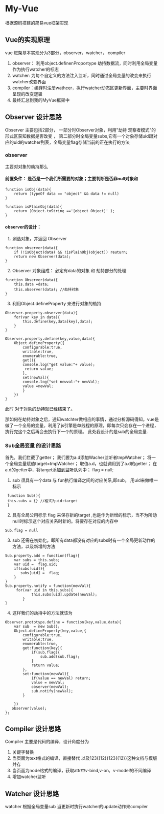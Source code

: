 # My-Vue
根据源码搭建的简易vue框架实现

## Vue的实现原理
vue 框架基本实现分为3部分，observer，watcher， compiler 
1. observer： 利用object.definenProportype 劫持数据流，同时利用全局变量作为执行watcher的标志
2. watcher: 为每个自定义的方法注入监听，同时通过全局变量的改变来执行watcher改变界面
3. compiler：编译时注册wathcer，执行watcher动态区更新界面，主要时界面呈现的改变逻辑
4. 最终汇总到我的MyVue框架中

## Observer 设计思路

Observer 主要包括2部分，
一部分时Observer对象，利用"劫持 观察者模式"的形式区获知数据是否改变 ，
第二部分时全局变量subs,它有一个对象存储uid跟对应的uid的watcher列表，全局变量flag存储当前的正在执行的方法
### observer
主要对对象的劫持那么
#### 前置条件： 是否是一个我们所需要的对象；主要判断是否非null对象和
```
function isObj(data){
    return (typeOf data == "object" && data != null)
}

function isPlainObj(data){
    return (Object.toString =='[object Object]' );
}

```
#### observer的设计：
1. 涮选对象，并返回 Observer

```
function observer(data){
    if (!isObject(data) && !isPlainObj(object)) reuturn;
    return new Observer(data);
}
```
2. Observer 对象组成： 必定有data的对象 和 劫持部分的处理
```
function Observer(data){
    this.data =data;
    this.observer(data); //劫持对象
}
```
3. 利用Object.defineProperty 来进行对象的劫持

```
Observer.property.observer(data){
    for(var key in data){
        this.define(key,data[key],data);
    }
}

Observer.property.define(key,value,data){
    Object.defineProperty({
        configurable:true,
        writable:true,
        enumerable:true,
        get(){
        console.log("get value:"+ value);
         return value;
        },
        set(newVal){
        console.log("set newval:"+ newVal);
        value =newVal;
        }
    })
}
```

此时 对于对象的劫持就已经结束了。

那如何在劫持对象之后，通知watchter做相应的事情，通过分析源码得知，vue是做了一个全局的变量，利用了js引擎是单线程的原理，即每次只会存在一个进程，
执行完这个之后再会去执行下一个的原理。 
此处我设计的是sub的全局变量.

### Sub全局变量 的设计思路
首先，我们拦截了getter；
我们要为a.d添加Wacher监听者tmpWatcher；
将一个全局变量赋值target=tmpWatcher；
取值a.d，也就调用到了a.d的getter；
在a.d的getter中，将target添加到监听队列中；
flag = null;
1. sub 须具有一个data 与 fun执行编译之间的对应关系,即sub。 用uid来做唯一标示

```
 function Sub(){
 this.subs = {} //格式为uid:target
 }
```
2. 具有全局公用标示 flag 来保存新的target ,也是作为新增的标示，当不为所动null时标示这个对应关系时新的。将要存在对应的内存中
```
Sub.flag = null 
```
3. sub  还需在初始化，即所有data都没有对应的subs时有一个全局更新动作的方法，以及新增的方法
```
Sub.property.add = function(flag){
    var subs = this.subs;
    var uid =  flag.uid;
    if(subs[uid]){
       subs[uid] =  flag; 
    }
}
Sub.property.notify = function(newVal){
     for(var uid in this.subs){
            this.subs[uid].update(newVal);
        }
}
```
4. 这样我们的劫持中的方法就该为
```
Observer.prototype.define = function(key,value,data){
    var sub  = new Sub();
    Object.defineProperty(key,value,{
        configurable:true,
        writable:true,
        enumerable:true,
        get:function(key){
            if(sub.flag){
                sub.add(sub.flag);
            }
            return value;
        },
        set:function(newVal){
            if(value == newVal) return;
            value = newVal;
            observer(newVal);
            sub.notify(newVal);
        }

    })
   observer(value);
};
```
## Compiler 设计思路
Compiler 主要是代码的编译，设计角度分为
1. 关键字替换
2. 当页面为text格式的编译，直接替代 以及123{{12}}123{{12}}这种文档与模版并存
3. 当页面为node格式的编译，获取attr中v-bind,v-on，v-model的不同编译
4. 增加watcher监听

## Watcher 设计思路
watcher 根据全局变量sub 当更新时执行watcher的update动作来compiler

 
